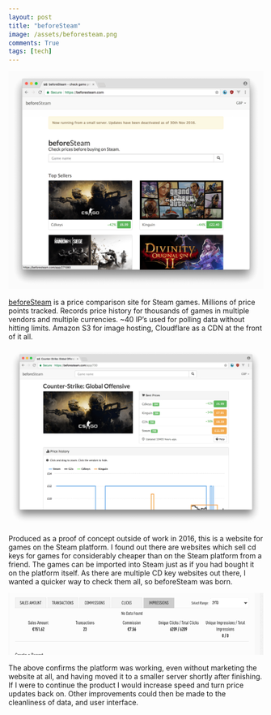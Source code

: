```yaml
---
layout: post
title: "beforeSteam"
image: /assets/beforesteam.png
comments: True
tags: [tech]
---
```

<p style="text-align: center">
	<img src="/assets/beforesteam.png">
</p>

<a href="https://beforesteam.com">beforeSteam</a> is a price comparison site for Steam games. Millions of price points tracked. Records price history for thousands of games in multiple vendors and multiple currencies. ~40 IP’s used for polling data without hitting limits. Amazon S3 for image hosting, Cloudflare as a CDN at the front of it all.

<p style="text-align: center">
	<img src="/assets/beforesteam2.png?">
</p>

Produced as a proof of concept outside of work in 2016, this is a website for games on the Steam platform. I found out there are websites which sell cd keys for games for considerably cheaper than on the Steam platform from a friend. The games can be imported into Steam just as if you had bought it on the platform itself. As there are multiple CD key websites out there, I wanted a quicker way to check them all, so beforeSteam was born.

<p style="text-align: center">
	<img src="/assets/earnings.png?">
</p>

The above confirms the platform was working, even without marketing the website at all, and having moved it to a smaller server shortly after finishing. If I were to continue the product I would increase speed and turn price updates back on. Other improvements could then be made to the cleanliness of data, and user interface.
